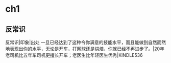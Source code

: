 # ch1

## 反常识

反常识|印象|出处
一旦已经达到了这种令你满意的技能水平，而且能做到自然而然地表现出你的水平，无论是开车，打网球还是烘焙，你就已经不再进步了。|20年老司机比五年车司机更擅长开车；老医生比年轻医生优秀|KINDLE536
